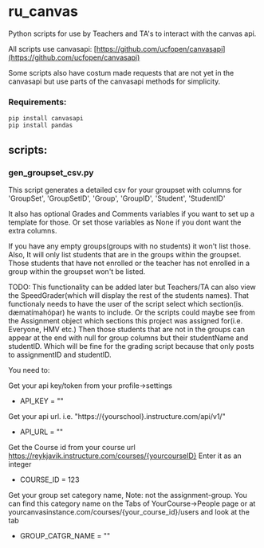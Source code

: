# ru_canvas
Python scripts for use by Teachers and TA's to interact with the canvas api.
 
All scripts use canvasapi: [https://github.com/ucfopen/canvasapi](https://github.com/ucfopen/canvasapi)

Some scripts also have costum made requests that are not yet in the canvasapi but use parts of the canvasapi methods for simplicity.

### Requirements:

```
pip install canvasapi
pip install pandas 
```


## scripts:

### gen_groupset_csv.py

This script generates a detailed csv for your groupset with columns for 
'GroupSet', 'GroupSetID', 'Group', 'GroupID', 'Student', 'StudentID'

It also has optional Grades and Comments variables if you want to set up a template for those. Or set those variables as None if you dont want the extra columns.

If you have any empty groups(groups with no students) it won't list those.
Also, It will only list students that are in the groups within the groupset.
Those students that have not enrolled or the teacher has not enrolled in a group within the groupset won't be listed.
 
TODO: This functionality can be added later but Teachers/TA can also view the SpeedGrader(which will display the rest of the students names). That functionaly needs to have the user of the script select which section(is. dæmatímahópar) he wants to include. Or the scripts could maybe see from the Assignment object which sections this project was assigned for(i.e. Everyone, HMV etc.) Then those students that are not in the groups can appear at the end with null for group columns but their studentName and studentID. Which will be fine for the grading script because that only posts to assignmentID and studentID.

You need to:

Get your api key/token from your profile->settings


* API_KEY = "" 

Get your api url. i.e. "https://{yourschool}.instructure.com/api/v1/" 

* API_URL = ""

Get the Course id from your course url https://reykjavik.instructure.com/courses/{yourcourseID}
Enter it as an integer

* COURSE_ID = 123

Get your group set category name, Note: not the assignment-group.
You can find this category name on the Tabs of YourCourse->People page or at yourcanvasinstance.com/courses/{your_course_id}/users and look at the tab

* GROUP_CATGR_NAME = ""